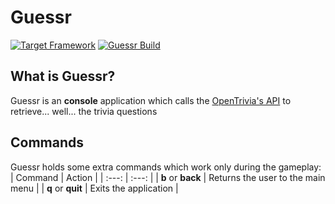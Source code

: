 # Guessr
[![Target Framework](https://img.shields.io/badge/dynamic/xml?color=%23512bd4&label=target&query=%2F%2FTargetFramework%5B1%5D&url=https%3A%2F%2Fraw.githubusercontent.com%2FStanlsSlav%2FGuessr%2Fmaster%2FOpenTriviaAPICaller.csproj&logo=.net&style=flat-square)](https://dotnet.microsoft.com/download)
[![Guessr Build](https://github.com/StanlsSlav/Guessr/actions/workflows/main.yml/badge.svg)](https://github.com/StanlsSlav/Guessr/actions/workflows/main.yml)

## What is Guessr?
Guessr is an **console** application which calls the [OpenTrivia's API](https://opentdb.com/) to retrieve... well... the trivia questions

## Commands
Guessr holds some extra commands which work only during the gameplay:
| Command | Action |
| :---: | :---: |
| **b** or **back** | Returns the user to the main menu |
| **q** or **quit** | Exits the application |

